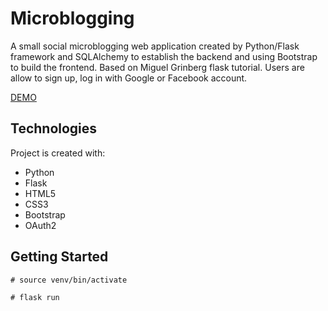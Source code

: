 # Microblogging
A small social microblogging web application created by Python/Flask framework and SQLAlchemy to establish the backend and using Bootstrap to build the frontend. Based on Miguel Grinberg flask tutorial. Users are allow to sign up, log in with Google or Facebook account.

[DEMO](https://thatlamblife.com/)

## Technologies
Project is created with:
* Python
* Flask
* HTML5
* CSS3
* Bootstrap
* OAuth2

## Getting Started
```
# source venv/bin/activate

# flask run
```


